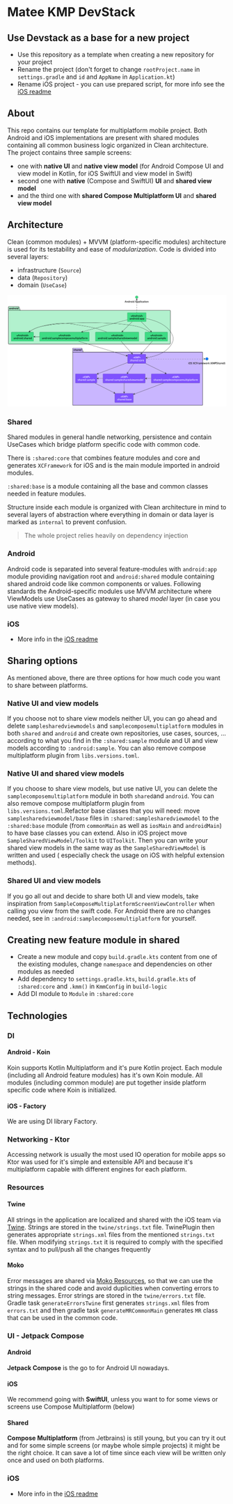 # Matee KMP DevStack

## Use Devstack as a base for a new project

- Use this repository as a template when creating a new repository for your project
- Rename the project (don't forget to change `rootProject.name` in `settings.gradle` and `id`
  and `AppName` in `Application.kt`)
- Rename iOS project - you can use prepared script, for more info see
  the [iOS readme](./ios/README.md)

## About

This repo contains our template for multiplatform mobile project. Both Android and iOS
implementations
are present with shared modules containing all common business logic organized in Clean
architecture.  
The project contains three sample screens:

- one with **native UI** and **native view model** (for Android Compose UI and view model in Kotlin,
  for iOS
  SwiftUI and view model in Swift)
- second one with **native** (Compose and SwiftUI) **UI** and **shared view model**
- and the third one with **shared Compose Multiplatform UI** and **shared view model**

## Architecture

Clean (common modules) + MVVM (platform-specific modules) architecture is used for its testability
and ease of *modularization*.
Code is divided into several layers:

- infrastructure (`Source`)
- data (`Repository`)
- domain (`UseCase`)

![Diagram](ProjectStructure.png)

### Shared

Shared modules in general handle networking, persistence and contain UseCases which bridge platform
specific code with common code.

There is `:shared:core` that combines feature modules and core and generates `XCFramework` for iOS
and is the main module imported in android modules.

`:shared:base` is a module containing all the base and common classes needed in feature modules.

Structure inside each module is organized with Clean architecture in mind to several layers of
abstraction where everything in domain or data layer is marked as `internal` to prevent confusion.

> The whole project relies heavily on dependency injection

### Android

Android code is separated into several feature-modules with `android:app` module providing
navigation root and `android:shared` module containing shared android code like common components or
values. Following standards the Android-specific modules use MVVM architecture where ViewModels use
UseCases as gateway to shared *model* layer (in case you use native view models).

### iOS

- More info in the [iOS readme](./ios/README.md)

## Sharing options

As mentioned above, there are three options for how much code you want to share between platforms.

### Native UI and view models

If you choose not to share view models neither UI, you can go ahead and
delete `samplesharedviewmodels` and `samplecomposemultiplatform` modules in both `shared`
and `android` and create own repositories, use cases, sources, ... according to what you find in
the `:shared:sample` module and UI and view models according to `:android:sample`. You can also
remove compose multiplatform plugin from `libs.versions.toml`.

### Native UI and shared view models

If you choose to share view models, but use native UI, you can delete
the `samplecomposemultiplatform` module in both `shared`and `android`. You can also remove compose
multiplatform plugin from `libs.versions.toml`.Refactor base classes that you will need:
move `samplesharedviewmodel/base` files in `:shared:samplesharedviewmodel` to the `:shared:base`
module (from `commonMain` as well as `iosMain` and `androidMain`) to have base classes you can
extend. Also in iOS project move `SampleSharedViewModel/Toolkit` to `UIToolkit`. Then you can write
your shared view models in the same way as the `SampleSharedViewModel` is written and used (
especially check the usage on iOS with helpful extension methods).

### Shared UI and view models

If you go all out and decide to share both UI and view models, take inspiration
from `SampleComposeMultiplatformScreenViewController` when calling you view from the swift code. For
Android there are no changes needed, see in `:android:samplecomposemultiplatform` for yourself.

## Creating new feature module in shared

- Create a new module and copy `build.gradle.kts` content from one of the existing modules, change
  `namespace` and dependencies on other modules as needed
- Add dependency to `settings.gradle.kts`, `build.gradle.kts` of `:shared:core` and `.kmm()`
  in `KmmConfig` in `build-logic`
- Add DI module to `Module` in `:shared:core`

## Technologies

### DI

#### Android - Koin

Koin supports Kotlin Multiplatform and it's pure Kotlin project. Each module
(including all Android feature modules) has it's own Koin module. All modules (including common
module) are put together inside platform specific code where Koin is initialized.

#### iOS - Factory

We are using DI library Factory.

### Networking - Ktor

Accessing network is usually the most used IO operation for mobile apps so Ktor was used for it's
simple and extensible API and because it's multiplatform capable with different engines for each
platform.

### Resources

#### Twine

All strings in the application are localized and shared with the iOS team
via [Twine](https://github.com/scelis/twine). Strings are stored in the `twine/strings.txt` file.
TwinePlugin then generates appropriate `strings.xml` files from the mentioned `strings.txt` file.
When modifying `strings.txt` it is required to comply with the specified syntax and to pull/push all
the changes frequently

#### Moko

Error messages are shared via [Moko Resources](https://github.com/icerockdev/moko-resources), so
that we can use the strings in the shared code and avoid duplicities when converting errors to
string messages. Error strings are stored in the `twine/errors.txt` file. Gradle task
`generateErrorsTwine` first generates `strings.xml` files from `errors.txt` and then gradle task
`generateMRCommonMain` generates `MR` class that can be used in the common code.

### UI - Jetpack Compose

#### Android

**Jetpack Compose** is the go to for Android UI nowadays.

#### iOS

We recommend going with **SwiftUI**, unless you want to for some views or screens use Compose
Multiplatform (below)

#### Shared

**Compose Multiplatform** (from Jetbrains) is still young, but you can try it out and for some
simple screens (or maybe whole simple projects) it might be the right choice. It can save a lot of
time since each view will be written only once and used on both platforms.

### iOS

- More info in the [iOS readme](./ios/README.md)
